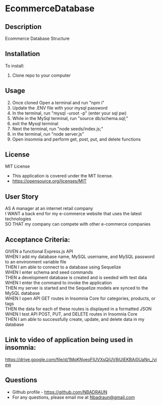 # EcommerceDatabase

## Description
Ecommerce Database Structure

## Installation
To install:  
1. Clone repo to your computer

## Usage
2. Once cloned Open a terminal and run "npm i" 
3. Update the .ENV file with your mysql password
4. In the terminal, run "mysql -uroot -p" (enter your sql pw)
5. While in the MySql terminal, run "source db/schema.sql;"
6. exit the Mysql terminal 
7. Next the terminal, run "node seeds/index.js;"
8. in the terminal, run "node server.js" 
9. Open insomnia and perform get, post, put, and delete functions

## License
MIT License
- This application is covered under the MIT license. 
- https://opensource.org/licenses/MIT

## User Story
AS A manager at an internet retail company <br>
I WANT a back end for my e-commerce website that uses the latest technologies <br>
SO THAT my company can compete with other e-commerce companies <br>

## Acceptance Criteria: 

GIVEN a functional Express.js API <br>
WHEN I add my database name, MySQL username, and MySQL password to an environment variable file <br>
THEN I am able to connect to a database using Sequelize  <br>
WHEN I enter schema and seed commands  <br>
THEN a development database is created and is seeded with test data  <br>
WHEN I enter the command to invoke the application  <br>
THEN my server is started and the Sequelize models are synced to the MySQL database  <br>
WHEN I open API GET routes in Insomnia Core for categories, products, or tags  <br>
THEN the data for each of these routes is displayed in a formatted JSON  <br>
WHEN I test API POST, PUT, and DELETE routes in Insomnia Core  <br>
THEN I am able to successfully create, update, and delete data in my database  <br>

## Link to video of application being used in insomnia: 
https://drive.google.com/file/d/1MqKNyeoFIUVXsQjUV8jUIEKBAi0UaNn_/view

## Questions 
- Github profile - https://github.com/NBADRAUN
- For any questions, please email me at Nbadraun@gmail.com


